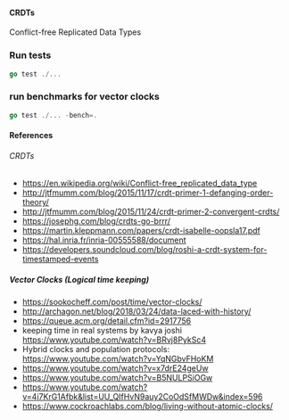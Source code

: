 #### CRDTs
Conflict-free Replicated Data Types



### Run tests 
```go
go test ./...
```

### run benchmarks for vector clocks
```go
go test ./... -bench=.
```

#### References

###### CRDTs
- https://en.wikipedia.org/wiki/Conflict-free_replicated_data_type
- http://jtfmumm.com/blog/2015/11/17/crdt-primer-1-defanging-order-theory/
- http://jtfmumm.com/blog/2015/11/24/crdt-primer-2-convergent-crdts/
- https://josephg.com/blog/crdts-go-brrr/
- https://martin.kleppmann.com/papers/crdt-isabelle-oopsla17.pdf
- https://hal.inria.fr/inria-00555588/document
- https://developers.soundcloud.com/blog/roshi-a-crdt-system-for-timestamped-events


##### Vector Clocks (Logical time keeping)
- https://sookocheff.com/post/time/vector-clocks/
- http://archagon.net/blog/2018/03/24/data-laced-with-history/
- https://queue.acm.org/detail.cfm?id=2917756
- keeping time in real systems by kavya joshi https://www.youtube.com/watch?v=BRvj8PykSc4
- Hybrid clocks and population protocols: https://www.youtube.com/watch?v=YqNGbvFHoKM
- https://www.youtube.com/watch?v=x7drE24geUw
- https://www.youtube.com/watch?v=B5NULPSiOGw
- https://www.youtube.com/watch?v=4i7KrG1Afbk&list=UU_QIfHvN9auy2CoOdSfMWDw&index=596
- https://www.cockroachlabs.com/blog/living-without-atomic-clocks/


